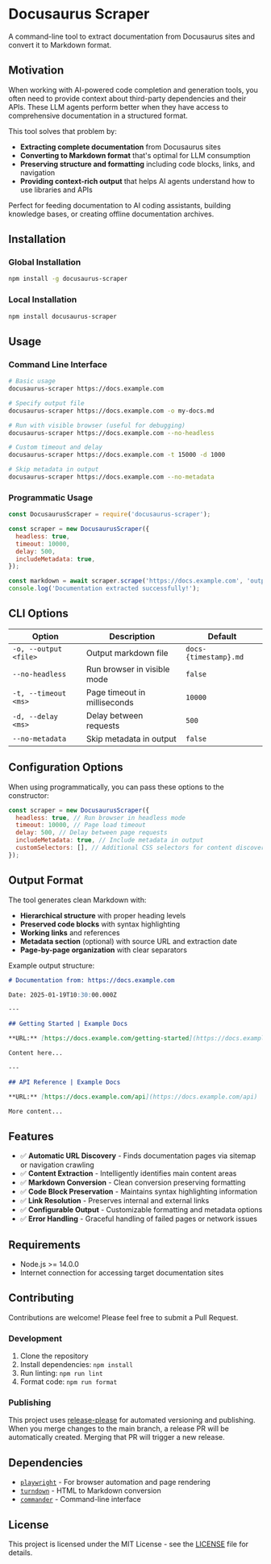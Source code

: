 # Docusaurus Scraper

A command-line tool to extract documentation from Docusaurus sites and convert it to Markdown format.

## Motivation

When working with AI-powered code completion and generation tools, you often need to provide context about third-party dependencies and their APIs. These LLM agents perform better when they have access to comprehensive documentation in a structured format.

This tool solves that problem by:

- **Extracting complete documentation** from Docusaurus sites
- **Converting to Markdown format** that's optimal for LLM consumption
- **Preserving structure and formatting** including code blocks, links, and navigation
- **Providing context-rich output** that helps AI agents understand how to use libraries and APIs

Perfect for feeding documentation to AI coding assistants, building knowledge bases, or creating offline documentation archives.

## Installation

### Global Installation

```bash
npm install -g docusaurus-scraper
```

### Local Installation

```bash
npm install docusaurus-scraper
```

## Usage

### Command Line Interface

```bash
# Basic usage
docusaurus-scraper https://docs.example.com

# Specify output file
docusaurus-scraper https://docs.example.com -o my-docs.md

# Run with visible browser (useful for debugging)
docusaurus-scraper https://docs.example.com --no-headless

# Custom timeout and delay
docusaurus-scraper https://docs.example.com -t 15000 -d 1000

# Skip metadata in output
docusaurus-scraper https://docs.example.com --no-metadata
```

### Programmatic Usage

```javascript
const DocusaurusScraper = require('docusaurus-scraper');

const scraper = new DocusaurusScraper({
  headless: true,
  timeout: 10000,
  delay: 500,
  includeMetadata: true,
});

const markdown = await scraper.scrape('https://docs.example.com', 'output.md');
console.log('Documentation extracted successfully!');
```

## CLI Options

| Option                | Description                  | Default               |
| --------------------- | ---------------------------- | --------------------- |
| `-o, --output <file>` | Output markdown file         | `docs-{timestamp}.md` |
| `--no-headless`       | Run browser in visible mode  | `false`               |
| `-t, --timeout <ms>`  | Page timeout in milliseconds | `10000`               |
| `-d, --delay <ms>`    | Delay between requests       | `500`                 |
| `--no-metadata`       | Skip metadata in output      | `false`               |

## Configuration Options

When using programmatically, you can pass these options to the constructor:

```javascript
const scraper = new DocusaurusScraper({
  headless: true, // Run browser in headless mode
  timeout: 10000, // Page load timeout
  delay: 500, // Delay between page requests
  includeMetadata: true, // Include metadata in output
  customSelectors: [], // Additional CSS selectors for content discovery
});
```

## Output Format

The tool generates clean Markdown with:

- **Hierarchical structure** with proper heading levels
- **Preserved code blocks** with syntax highlighting
- **Working links** and references
- **Metadata section** (optional) with source URL and extraction date
- **Page-by-page organization** with clear separators

Example output structure:

```markdown
# Documentation from: https://docs.example.com

Date: 2025-01-19T10:30:00.000Z

---

## Getting Started | Example Docs

**URL:** [https://docs.example.com/getting-started](https://docs.example.com/getting-started)

Content here...

---

## API Reference | Example Docs

**URL:** [https://docs.example.com/api](https://docs.example.com/api)

More content...
```

## Features

- ✅ **Automatic URL Discovery** - Finds documentation pages via sitemap or navigation crawling
- ✅ **Content Extraction** - Intelligently identifies main content areas
- ✅ **Markdown Conversion** - Clean conversion preserving formatting
- ✅ **Code Block Preservation** - Maintains syntax highlighting information
- ✅ **Link Resolution** - Preserves internal and external links
- ✅ **Configurable Output** - Customizable formatting and metadata options
- ✅ **Error Handling** - Graceful handling of failed pages or network issues

## Requirements

- Node.js >= 14.0.0
- Internet connection for accessing target documentation sites

## Contributing

Contributions are welcome! Please feel free to submit a Pull Request.

### Development

1. Clone the repository
2. Install dependencies: `npm install`
3. Run linting: `npm run lint`
4. Format code: `npm run format`

### Publishing

This project uses [release-please](https://github.com/googleapis/release-please) for automated versioning and publishing. When you merge changes to the main branch, a release PR will be automatically created. Merging that PR will trigger a new release.

## Dependencies

- [`playwright`](https://playwright.dev/) - For browser automation and page rendering
- [`turndown`](https://github.com/mixmark-io/turndown) - HTML to Markdown conversion
- [`commander`](https://github.com/tj/commander.js) - Command-line interface

## License

This project is licensed under the MIT License - see the [LICENSE](LICENSE) file for details.
